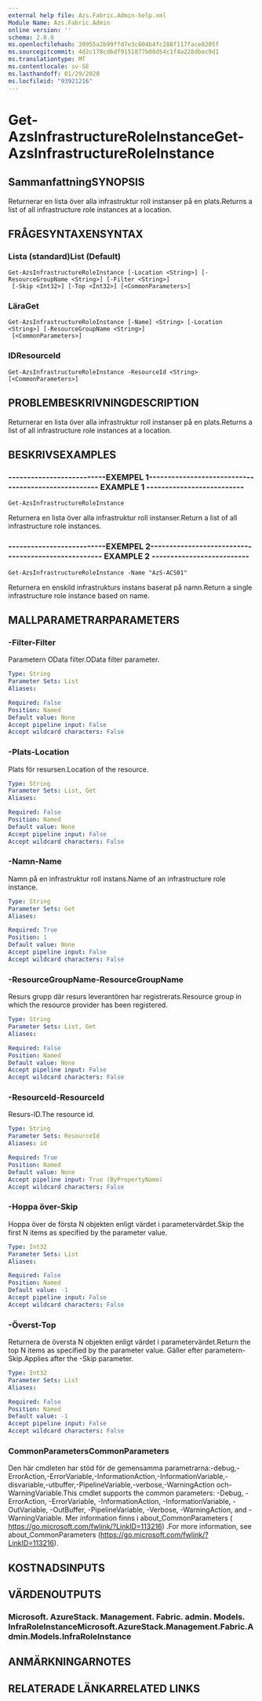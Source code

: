 ```yaml
---
external help file: Azs.Fabric.Admin-help.xml
Module Name: Azs.Fabric.Admin
online version: ''
schema: 2.0.0
ms.openlocfilehash: 39955a2b99ffd7e3c604b4fc288f117face8205f
ms.sourcegitcommit: 4d2c178cd6df9151877b08d54c1f4a228dbec9d1
ms.translationtype: MT
ms.contentlocale: sv-SE
ms.lasthandoff: 01/29/2020
ms.locfileid: "93921216"
---
```

# <span data-ttu-id="6b46a-101">Get-AzsInfrastructureRoleInstance</span><span class="sxs-lookup"><span data-stu-id="6b46a-101">Get-AzsInfrastructureRoleInstance</span></span>

## <span data-ttu-id="6b46a-102">Sammanfattning</span><span class="sxs-lookup"><span data-stu-id="6b46a-102">SYNOPSIS</span></span>
<span data-ttu-id="6b46a-103">Returnerar en lista över alla infrastruktur roll instanser på en plats.</span><span class="sxs-lookup"><span data-stu-id="6b46a-103">Returns a list of all infrastructure role instances at a location.</span></span>

## <span data-ttu-id="6b46a-104">FRÅGESYNTAXEN</span><span class="sxs-lookup"><span data-stu-id="6b46a-104">SYNTAX</span></span>

### <span data-ttu-id="6b46a-105">Lista (standard)</span><span class="sxs-lookup"><span data-stu-id="6b46a-105">List (Default)</span></span>
```
Get-AzsInfrastructureRoleInstance [-Location <String>] [-ResourceGroupName <String>] [-Filter <String>]
 [-Skip <Int32>] [-Top <Int32>] [<CommonParameters>]
```

### <span data-ttu-id="6b46a-106">Lära</span><span class="sxs-lookup"><span data-stu-id="6b46a-106">Get</span></span>
```
Get-AzsInfrastructureRoleInstance [-Name] <String> [-Location <String>] [-ResourceGroupName <String>]
 [<CommonParameters>]
```

### <span data-ttu-id="6b46a-107">ID</span><span class="sxs-lookup"><span data-stu-id="6b46a-107">ResourceId</span></span>
```
Get-AzsInfrastructureRoleInstance -ResourceId <String> [<CommonParameters>]
```

## <span data-ttu-id="6b46a-108">PROBLEMBESKRIVNING</span><span class="sxs-lookup"><span data-stu-id="6b46a-108">DESCRIPTION</span></span>
<span data-ttu-id="6b46a-109">Returnerar en lista över alla infrastruktur roll instanser på en plats.</span><span class="sxs-lookup"><span data-stu-id="6b46a-109">Returns a list of all infrastructure role instances at a location.</span></span>

## <span data-ttu-id="6b46a-110">BESKRIVS</span><span class="sxs-lookup"><span data-stu-id="6b46a-110">EXAMPLES</span></span>

### <span data-ttu-id="6b46a-111">--------------------------EXEMPEL 1--------------------------</span><span class="sxs-lookup"><span data-stu-id="6b46a-111">-------------------------- EXAMPLE 1 --------------------------</span></span>
```
Get-AzsInfrastructureRoleInstance
```

<span data-ttu-id="6b46a-112">Returnera en lista över alla infrastruktur roll instanser.</span><span class="sxs-lookup"><span data-stu-id="6b46a-112">Return a list of all infrastructure role instances.</span></span>

### <span data-ttu-id="6b46a-113">--------------------------EXEMPEL 2--------------------------</span><span class="sxs-lookup"><span data-stu-id="6b46a-113">-------------------------- EXAMPLE 2 --------------------------</span></span>
```
Get-AzsInfrastructureRoleInstance -Name "AzS-ACS01"
```

<span data-ttu-id="6b46a-114">Returnera en enskild infrastrukturs instans baserat på namn.</span><span class="sxs-lookup"><span data-stu-id="6b46a-114">Return a single infrastructure role instance based on name.</span></span>

## <span data-ttu-id="6b46a-115">MALLPARAMETRAR</span><span class="sxs-lookup"><span data-stu-id="6b46a-115">PARAMETERS</span></span>

### <span data-ttu-id="6b46a-116">-Filter</span><span class="sxs-lookup"><span data-stu-id="6b46a-116">-Filter</span></span>
<span data-ttu-id="6b46a-117">Parametern OData filter.</span><span class="sxs-lookup"><span data-stu-id="6b46a-117">OData filter parameter.</span></span>

```yaml
Type: String
Parameter Sets: List
Aliases: 

Required: False
Position: Named
Default value: None
Accept pipeline input: False
Accept wildcard characters: False
```

### <span data-ttu-id="6b46a-118">-Plats</span><span class="sxs-lookup"><span data-stu-id="6b46a-118">-Location</span></span>
<span data-ttu-id="6b46a-119">Plats för resursen.</span><span class="sxs-lookup"><span data-stu-id="6b46a-119">Location of the resource.</span></span>

```yaml
Type: String
Parameter Sets: List, Get
Aliases: 

Required: False
Position: Named
Default value: None
Accept pipeline input: False
Accept wildcard characters: False
```

### <span data-ttu-id="6b46a-120">-Namn</span><span class="sxs-lookup"><span data-stu-id="6b46a-120">-Name</span></span>
<span data-ttu-id="6b46a-121">Namn på en infrastruktur roll instans.</span><span class="sxs-lookup"><span data-stu-id="6b46a-121">Name of an infrastructure role instance.</span></span>

```yaml
Type: String
Parameter Sets: Get
Aliases: 

Required: True
Position: 1
Default value: None
Accept pipeline input: False
Accept wildcard characters: False
```

### <span data-ttu-id="6b46a-122">-ResourceGroupName</span><span class="sxs-lookup"><span data-stu-id="6b46a-122">-ResourceGroupName</span></span>
<span data-ttu-id="6b46a-123">Resurs grupp där resurs leverantören har registrerats.</span><span class="sxs-lookup"><span data-stu-id="6b46a-123">Resource group in which the resource provider has been registered.</span></span>

```yaml
Type: String
Parameter Sets: List, Get
Aliases: 

Required: False
Position: Named
Default value: None
Accept pipeline input: False
Accept wildcard characters: False
```

### <span data-ttu-id="6b46a-124">-ResourceId</span><span class="sxs-lookup"><span data-stu-id="6b46a-124">-ResourceId</span></span>
<span data-ttu-id="6b46a-125">Resurs-ID.</span><span class="sxs-lookup"><span data-stu-id="6b46a-125">The resource id.</span></span>

```yaml
Type: String
Parameter Sets: ResourceId
Aliases: id

Required: True
Position: Named
Default value: None
Accept pipeline input: True (ByPropertyName)
Accept wildcard characters: False
```

### <span data-ttu-id="6b46a-126">-Hoppa över</span><span class="sxs-lookup"><span data-stu-id="6b46a-126">-Skip</span></span>
<span data-ttu-id="6b46a-127">Hoppa över de första N objekten enligt värdet i parametervärdet.</span><span class="sxs-lookup"><span data-stu-id="6b46a-127">Skip the first N items as specified by the parameter value.</span></span>

```yaml
Type: Int32
Parameter Sets: List
Aliases: 

Required: False
Position: Named
Default value: -1
Accept pipeline input: False
Accept wildcard characters: False
```

### <span data-ttu-id="6b46a-128">-Överst</span><span class="sxs-lookup"><span data-stu-id="6b46a-128">-Top</span></span>
<span data-ttu-id="6b46a-129">Returnera de översta N objekten enligt värdet i parametervärdet.</span><span class="sxs-lookup"><span data-stu-id="6b46a-129">Return the top N items as specified by the parameter value.</span></span>
<span data-ttu-id="6b46a-130">Gäller efter parametern-Skip.</span><span class="sxs-lookup"><span data-stu-id="6b46a-130">Applies after the -Skip parameter.</span></span>

```yaml
Type: Int32
Parameter Sets: List
Aliases: 

Required: False
Position: Named
Default value: -1
Accept pipeline input: False
Accept wildcard characters: False
```

### <span data-ttu-id="6b46a-131">CommonParameters</span><span class="sxs-lookup"><span data-stu-id="6b46a-131">CommonParameters</span></span>
<span data-ttu-id="6b46a-132">Den här cmdleten har stöd för de gemensamma parametrarna:-debug,-ErrorAction,-ErrorVariable,-InformationAction,-InformationVariable,-disvariable,-utbuffer,-PipelineVariable,-verbose,-WarningAction och-WarningVariable.</span><span class="sxs-lookup"><span data-stu-id="6b46a-132">This cmdlet supports the common parameters: -Debug, -ErrorAction, -ErrorVariable, -InformationAction, -InformationVariable, -OutVariable, -OutBuffer, -PipelineVariable, -Verbose, -WarningAction, and -WarningVariable.</span></span> <span data-ttu-id="6b46a-133">Mer information finns i about_CommonParameters ( https://go.microsoft.com/fwlink/?LinkID=113216) .</span><span class="sxs-lookup"><span data-stu-id="6b46a-133">For more information, see about_CommonParameters (https://go.microsoft.com/fwlink/?LinkID=113216).</span></span>

## <span data-ttu-id="6b46a-134">KOSTNADS</span><span class="sxs-lookup"><span data-stu-id="6b46a-134">INPUTS</span></span>

## <span data-ttu-id="6b46a-135">VÄRDEN</span><span class="sxs-lookup"><span data-stu-id="6b46a-135">OUTPUTS</span></span>

### <span data-ttu-id="6b46a-136">Microsoft. AzureStack. Management. Fabric. admin. Models. InfraRoleInstance</span><span class="sxs-lookup"><span data-stu-id="6b46a-136">Microsoft.AzureStack.Management.Fabric.Admin.Models.InfraRoleInstance</span></span>

## <span data-ttu-id="6b46a-137">ANMÄRKNINGAR</span><span class="sxs-lookup"><span data-stu-id="6b46a-137">NOTES</span></span>

## <span data-ttu-id="6b46a-138">RELATERADE LÄNKAR</span><span class="sxs-lookup"><span data-stu-id="6b46a-138">RELATED LINKS</span></span>

